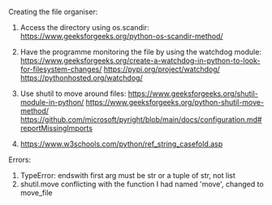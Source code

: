 Creating the file organiser:

1. Access the directory using os.scandir: 
    https://www.geeksforgeeks.org/python-os-scandir-method/

2. Have the programme monitoring the file by using the watchdog module:
    https://www.geeksforgeeks.org/create-a-watchdog-in-python-to-look-for-filesystem-changes/
    https://pypi.org/project/watchdog/
    https://pythonhosted.org/watchdog/

3. Use shutil to move around files:
    https://www.geeksforgeeks.org/shutil-module-in-python/
    https://www.geeksforgeeks.org/python-shutil-move-method/
    https://github.com/microsoft/pyright/blob/main/docs/configuration.md#reportMissingImports 

4. https://www.w3schools.com/python/ref_string_casefold.asp


Errors:
1. TypeError: endswith first arg must be str or a tuple of str, not list
2. shutil.move conflicting with the function I had named 'move', changed to move_file